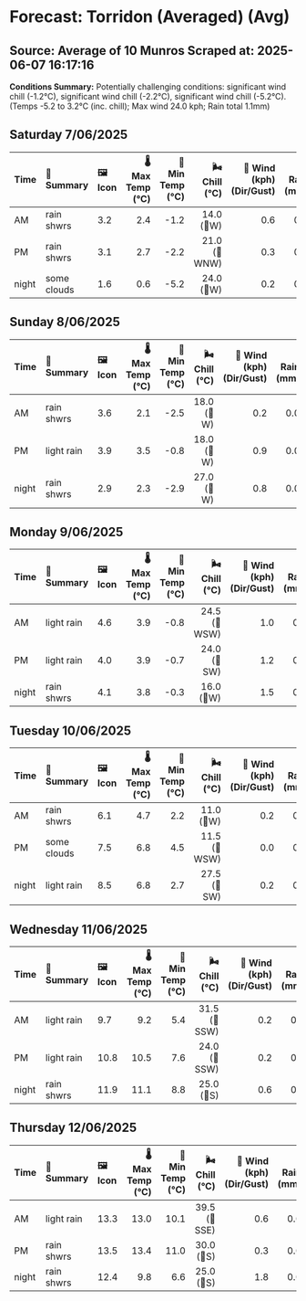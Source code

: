 # Forecast: Torridon (Averaged) (Avg)
**Source:** Average of 10 Munros
**Scraped at:** 2025-06-07 16:17:16
---

**Conditions Summary:** Potentially challenging conditions: significant wind chill (-1.2°C), significant wind chill (-2.2°C), significant wind chill (-5.2°C). (Temps -5.2 to 3.2°C (inc. chill); Max wind 24.0 kph; Rain total 1.1mm)

## Saturday 7/06/2025
| **Time** | **📝 Summary** | **🖼️ Icon** | **🌡️ Max Temp (°C)** | **🥶 Min Temp (°C)** | **🌬️ Chill (°C)** | **💨 Wind (kph) (Dir/Gust)** | **💧 Rain (mm)** | **❄️ Snow (cm)** | **☁️ Cloud Base (m)** | **🧊 Freezing Lvl (m)** |
|:------- |:------- |:----- |--------------: |-------------: |-----------: |---------------------: |---------: |----------: |---------------: |----------------: |
| AM      | rain shwrs | 3.2 | 2.4 | -1.2 | 14.0<br>(🧭W) | 0.6 | 0.0 | 325 | 1220 |
| PM      | rain shwrs | 3.1 | 2.7 | -2.2 | 21.0<br>(🧭WNW) | 0.3 | 0.0 | 725 | 1280 |
| night   | some clouds | 1.6 | 0.6 | -5.2 | 24.0<br>(🧭W) | 0.2 | 0.0 | 766.7 | 1050 |

## Sunday 8/06/2025
| **Time** | **📝 Summary** | **🖼️ Icon** | **🌡️ Max Temp (°C)** | **🥶 Min Temp (°C)** | **🌬️ Chill (°C)** | **💨 Wind (kph) (Dir/Gust)** | **💧 Rain (mm)** | **❄️ Snow (cm)** | **☁️ Cloud Base (m)** | **🧊 Freezing Lvl (m)** |
|:------- |:------- |:----- |--------------: |-------------: |-----------: |---------------------: |---------: |----------: |---------------: |----------------: |
| AM      | rain shwrs | 3.6 | 2.1 | -2.5 | 18.0<br>(🧭W) | 0.2 | 0.0 | 580 | 1170 |
| PM      | light rain | 3.9 | 3.5 | -0.8 | 18.0<br>(🧭W) | 0.9 | 0.0 | 1155 | 1365 |
| night   | rain shwrs | 2.9 | 2.3 | -2.9 | 27.0<br>(🧭W) | 0.8 | 0.0 | 485 | 1335 |

## Monday 9/06/2025
| **Time** | **📝 Summary** | **🖼️ Icon** | **🌡️ Max Temp (°C)** | **🥶 Min Temp (°C)** | **🌬️ Chill (°C)** | **💨 Wind (kph) (Dir/Gust)** | **💧 Rain (mm)** | **❄️ Snow (cm)** | **☁️ Cloud Base (m)** | **🧊 Freezing Lvl (m)** |
|:------- |:------- |:----- |--------------: |-------------: |-----------: |---------------------: |---------: |----------: |---------------: |----------------: |
| AM      | light rain | 4.6 | 3.9 | -0.8 | 24.5<br>(🧭WSW) | 1.0 | 0.0 | 620 | 1420 |
| PM      | light rain | 4.0 | 3.9 | -0.7 | 24.0<br>(🧭SW) | 1.2 | 0.0 | 315 | 1475 |
| night   | rain shwrs | 4.1 | 3.8 | -0.3 | 16.0<br>(🧭W) | 1.5 | 0.0 | 220 | 1625 |

## Tuesday 10/06/2025
| **Time** | **📝 Summary** | **🖼️ Icon** | **🌡️ Max Temp (°C)** | **🥶 Min Temp (°C)** | **🌬️ Chill (°C)** | **💨 Wind (kph) (Dir/Gust)** | **💧 Rain (mm)** | **❄️ Snow (cm)** | **☁️ Cloud Base (m)** | **🧊 Freezing Lvl (m)** |
|:------- |:------- |:----- |--------------: |-------------: |-----------: |---------------------: |---------: |----------: |---------------: |----------------: |
| AM      | rain shwrs | 6.1 | 4.7 | 2.2 | 11.0<br>(🧭W) | 0.2 | 0.0 | 810 | 1545 |
| PM      | some clouds | 7.5 | 6.8 | 4.5 | 11.5<br>(🧭WSW) | 0.0 | 0.0 | 1460 | 2090 |
| night   | light rain | 8.5 | 6.8 | 2.7 | 27.5<br>(🧭SW) | 0.2 | 0.0 | 2205 | 2855 |

## Wednesday 11/06/2025
| **Time** | **📝 Summary** | **🖼️ Icon** | **🌡️ Max Temp (°C)** | **🥶 Min Temp (°C)** | **🌬️ Chill (°C)** | **💨 Wind (kph) (Dir/Gust)** | **💧 Rain (mm)** | **❄️ Snow (cm)** | **☁️ Cloud Base (m)** | **🧊 Freezing Lvl (m)** |
|:------- |:------- |:----- |--------------: |-------------: |-----------: |---------------------: |---------: |----------: |---------------: |----------------: |
| AM      | light rain | 9.7 | 9.2 | 5.4 | 31.5<br>(🧭SSW) | 0.2 | 0.0 | 430 | 3080 |
| PM      | light rain | 10.8 | 10.5 | 7.6 | 24.0<br>(🧭SSW) | 0.2 | 0.0 | 570 | 3230 |
| night   | rain shwrs | 11.9 | 11.1 | 8.8 | 25.0<br>(🧭S) | 0.6 | 0.0 | 1640 | 2935 |

## Thursday 12/06/2025
| **Time** | **📝 Summary** | **🖼️ Icon** | **🌡️ Max Temp (°C)** | **🥶 Min Temp (°C)** | **🌬️ Chill (°C)** | **💨 Wind (kph) (Dir/Gust)** | **💧 Rain (mm)** | **❄️ Snow (cm)** | **☁️ Cloud Base (m)** | **🧊 Freezing Lvl (m)** |
|:------- |:------- |:----- |--------------: |-------------: |-----------: |---------------------: |---------: |----------: |---------------: |----------------: |
| AM      | light rain | 13.3 | 13.0 | 10.1 | 39.5<br>(🧭SSE) | 0.6 | 0.0 | 2465 | 3310 |
| PM      | rain shwrs | 13.5 | 13.4 | 11.0 | 30.0<br>(🧭S) | 0.3 | 0.0 | 1105 | 3290 |
| night   | rain shwrs | 12.4 | 9.8 | 6.6 | 25.0<br>(🧭S) | 1.8 | 0.0 | 1970 | 3075 |